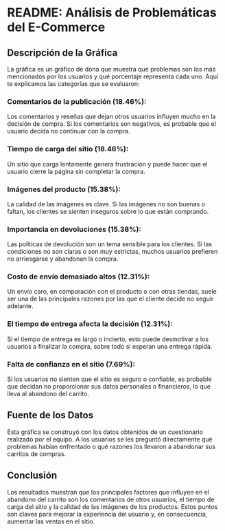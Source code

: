 # README: Análisis de Problemáticas del E-Commerce

## Descripción de la Gráfica
La gráfica es un gráfico de dona que muestra qué problemas son los más mencionados por los usuarios y qué porcentaje representa cada uno. Aquí te explicamos las categorías que se evaluaron:

### Comentarios de la publicación (18.46%): 
Los comentarios y reseñas que dejan otros usuarios influyen mucho en la decisión de compra. Si los comentarios son negativos, es probable que el usuario decida no continuar con la compra.

### Tiempo de carga del sitio (18.46%): 
Un sitio que carga lentamente genera frustración y puede hacer que el usuario cierre la página sin completar la compra.

### Imágenes del producto (15.38%):
La calidad de las imágenes es clave. Si las imágenes no son buenas o faltan, los clientes se sienten inseguros sobre lo que están comprando.

### Importancia en devoluciones (15.38%):
Las políticas de devolución son un tema sensible para los clientes. Si las condiciones no son claras o son muy estrictas, muchos usuarios prefieren no arriesgarse y abandonan la compra.

### Costo de envío demasiado altos (12.31%): 
Un envío caro, en comparación con el producto o con otras tiendas, suele ser una de las principales razones por las que el cliente decide no seguir adelante.

### El tiempo de entrega afecta la decisión (12.31%): 
Si el tiempo de entrega es largo o incierto, esto puede desmotivar a los usuarios a finalizar la compra, sobre todo si esperan una entrega rápida.

### Falta de confianza en el sitio (7.69%): 
Si los usuarios no sienten que el sitio es seguro o confiable, es probable que decidan no proporcionar sus datos personales o financieros, lo que lleva al abandono del carrito.

## Fuente de los Datos
Esta gráfica se construyó con los datos obtenidos de un cuestionario realizado por el equipo. A los usuarios se les preguntó directamente qué problemas habían enfrentado o qué razones los llevaron a abandonar sus carritos de compras.

## Conclusión
Los resultados muestran que los principales factores que influyen en el abandono del carrito son los comentarios de otros usuarios, el tiempo de carga del sitio y la calidad de las imágenes de los productos. Estos puntos son claves para mejorar la experiencia del usuario y, en consecuencia, aumentar las ventas en el sitio.
